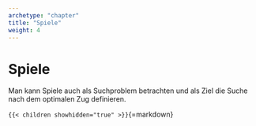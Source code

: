 ```yaml
---
archetype: "chapter"
title: "Spiele"
weight: 4
---
```



# Spiele

Man kann Spiele auch als Suchproblem betrachten und als Ziel die Suche nach dem optimalen Zug definieren.


`{{< children showhidden="true" >}}`{=markdown}
